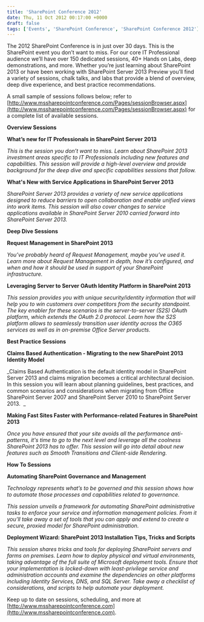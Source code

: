 ```yaml
---
title: 'SharePoint Conference 2012'
date: Thu, 11 Oct 2012 00:17:00 +0000
draft: false
tags: ['Events', 'SharePoint Conference', 'SharePoint Conference 2012']
---
```


The 2012 SharePoint Conference is in just over 30 days. This is the SharePoint event you don’t want to miss. For our core IT Professional audience we’ll have over 150 dedicated sessions, 40+ Hands on Labs, deep demonstrations, and more. Whether you’re just learning about SharePoint 2013 or have been working with SharePoint Server 2013 Preview you’ll find a variety of sessions, chalk talks, and labs that provide a blend of overview, deep dive experience, and best practice recommendations.

A small sample of sessions follows below; refer to [http://www.mssharepointconference.com/Pages/sessionBrowser.aspx](http://www.mssharepointconference.com/Pages/sessionBrowser.aspx) for a complete list of available sessions.

**Overview Sessions**

**What’s new for IT Professionals in SharePoint Server 2013**

_This is the session you don’t want to miss. Learn about SharePoint 2013 investment areas specific to IT Professionals including new features and capabilities. This session will provide a high-level overview and provide background for the deep dive and specific capabilities sessions that follow._

**What's New with Service Applications in SharePoint Server 2013**

_SharePoint Server 2013 provides a variety of new service applications designed to reduce barriers to open collaboration and enable unified views into work items. This session will also cover changes to service applications available in SharePoint Server 2010 carried forward into SharePoint Server 2013._

**Deep Dive Sessions**

**Request Management in SharePoint 2013**

_You’ve probably heard of Request Management, maybe you’ve used it. Learn more about Request Management in depth, how it’s configured, and when and how it should be used in support of your SharePoint infrastructure._

**Leveraging Server to Server OAuth Identity Platform in SharePoint 2013**

_This session provides you with unique security/identity information that will help you to win customers over competitors from the security standpoint. The key enabler for these scenarios is the server-to-server (S2S) OAuth platform, which extends the OAuth 2.0 protocol. Learn how the S2S platform allows to seamlessly transition user identity across the O365 services as well as in on-premise Office Server products._

**Best Practice Sessions**

**Claims Based Authentication - Migrating to the new SharePoint 2013 Identity Model**

_Claims Based Authentication is the default identity model in SharePoint Server 2013 and claims migration becomes a critical architectural decision.  In this session you will learn about planning guidelines, best practices, and common scenarios and considerations when migrating from Office SharePoint Server 2007 and SharePoint Server 2010 to SharePoint Server 2013.  _

**Making Fast Sites Faster with Performance-related Features in SharePoint 2013**

_Once you have ensured that your site avoids all the performance anti-patterns, it's time to go to the next level and leverage all the coolness SharePoint 2013 has to offer. This session will go into detail about new features such as Smooth Transitions and Client-side Rendering._

**How To Sessions**

**Automating SharePoint Governance and Management**

_Technology represents what’s to be governed and this session shows how to automate those processes and capabilities related to governance._

_This session unveils a framework for automating SharePoint administrative tasks to enforce your service and information management policies. From it you’ll take away a set of tools that you can apply and extend to create a secure, proxied model for SharePoint administration._

**Deployment Wizard: SharePoint 2013 Installation Tips, Tricks and Scripts**

_This session shares tricks and tools for deploying SharePoint servers and farms on premises. Learn how to deploy physical and virtual environments, taking advantage of the full suite of Microsoft deployment tools. Ensure that your implementation is locked-down with least-privilege service and administration accounts and examine the dependencies on other platforms including Identity Services, DNS, and SQL Server. Take away a checklist of considerations, and scripts to help automate your deployment._

Keep up to date on sessions, scheduling, and more at [http://www.mssharepointconference.com](http://www.mssharepointconference.com).